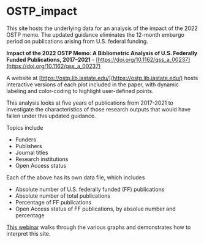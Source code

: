 # OSTP_impact

This site hosts the underlying data for an analysis of the impact of the 2022 OSTP memo. The updated guidance eliminates the 12-month embargo period on publications arising from U.S. federal funding.

**Impact of the 2022 OSTP Memo: A Bibliometric Analysis of U.S. Federally Funded Publications, 2017–2021** - [https://doi.org/10.1162/qss_a_00237](https://doi.org/10.1162/qss_a_00237)

A website at [https://ostp.lib.iastate.edu/](https://ostp.lib.iastate.edu/) hosts interactive versions of each plot included in the paper, with dynamic labeling and color-coding to highlight user-defined points.

This analysis looks at five years of publications from 2017-2021 to investigate the characteristics of those research outputs that would have fallen under this updated guidance.

Topics include
- Funders
- Publishers
- Journal titles
- Research institutions
- Open Access status

Each of the above has its own data file, which includes
- Absolute number of U.S. federally funded (FF) publications
- Absolute number of total publications
- Percentage of FF publications
- Open Access status of FF publications, by absolue number and percentage

[This webinar](https://youtu.be/58FVVQaDtrA?t=991) walks through the various graphs and demonstrates how to interpret this site.
